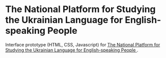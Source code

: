 # The National Platform for Studying the Ukrainian Language for English-speaking People 
Interface prototype (HTML, CSS, Javascript) for [The National Platform for Studying the Ukrainian Language for English-speaking People ](https://ukr.lingva.ua/).
